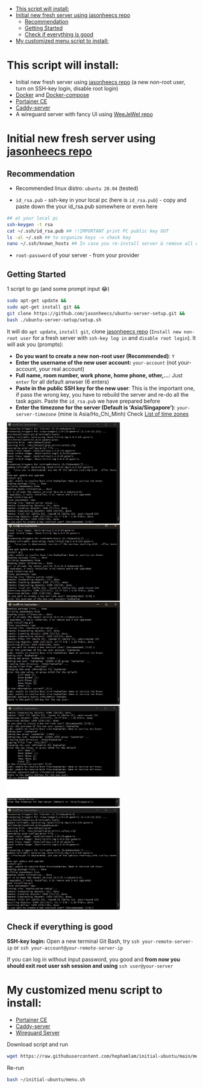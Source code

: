 - [This script will install:](#this-script-will-install)
- [Initial new fresh server using jasonheecs repo](#initial-new-fresh-server-using-jasonheecs-repo)
  - [Recommendation](#recommendation)
  - [Getting Started](#getting-started)
  - [Check if everything is good](#check-if-everything-is-good)
- [My customized menu script to install:](#my-customized-menu-script-to-install)

# This script will install:

- Initial new fresh server using [jasonheecs repo](https://github.com/jasonheecs/ubuntu-server-setup) (a new non-root user, turn on SSH-key login, disable root login)
- [Docker](https://www.digitalocean.com/community/tutorials/how-to-install-and-use-docker-on-ubuntu-20-04) and [Docker-compose](https://www.digitalocean.com/community/tutorials/how-to-install-and-use-docker-compose-on-ubuntu-20-04)
- [Portainer CE](https://docs.portainer.io/start/install-ce)
- [Caddy-server](https://caddyserver.com/)
- A wireguard server with fancy UI using [WeeJeWel repo](https://github.com/WeeJeWel/wg-easy)

# Initial new fresh server using [jasonheecs repo](https://github.com/jasonheecs/ubuntu-server-setup)

## Recommendation

- Recommended linux distro: `ubuntu 20.04` (tested)

- `id_rsa.pub` - ssh-key in your local pc (here is `id_rsa.pub`) - copy and paste down the your id_rsa.pub somewhere or even here

```bash
## at your local pc
ssh-keygen -t rsa
cat ~/.ssh/id_rsa.pub ## !!IMPORTANT print PC public key OUT
ls -al ~/.ssh ## to organize keys -> check key
nano ~/.ssh/known_hosts ## In case you re-install server & remove all old ssh-key from the rebuilt server
```

- `root-password` of your server - from your provider

## Getting Started

1 script to go (and some prompt input 😂)

```bash
sudo apt-get update &&
sudo apt-get install git &&
git clone https://github.com/jasonheecs/ubuntu-server-setup.git &&
bash ./ubuntu-server-setup/setup.sh
```

It will do `apt update`, `install git`, clone [jasonheecs repo](https://github.com/jasonheecs/ubuntu-server-setup) (`Install new non-root user` for a fresh server with `ssh-key log in` and `disable root login`). It will ask you (prompts):

- **Do you want to create a new non-root user (Recommended)**: `Y`
- **Enter the username of the new user account:** `your-account` (not your-account, your real account)
- **Full name, room number, work phone, home phone, other,...**: Just `enter` for all default anwser (6 enters)
- **Paste in the public SSH key for the new user**: This is the important one, if pass the wrong key, you have to rebuild the server and re-do all the task again. Paste the `id_rsa.pub` we have prepared before
- **Enter the timezone for the server (Default is 'Asia/Singapore')**: `your-server-timezone` (mine is Asia/Ho_Chi_Minh) Check [List of time zones](https://en.wikipedia.org/wiki/List_of_tz_database_time_zones)

<img src="image/create-new-non-root-user.jpg" width="300"><img src="image/new-user-account.jpg" width="300"><img src="image/ssh-key.jpg" width="300"><img src="image/timezone.jpg" width="300"><img src="https://raw.githubusercontent.com/hophamlam/initial-server/main/image/create-new-non-root-user.jpg" width="300">

## Check if everything is good

**SSH-key login:**
Open a new terminal Git Bash, try `ssh your-remote-server-ip` or `ssh your-account@your-remote-server-ip`

If you can log in without input password, you good and **from now you should exit root user ssh session and using** `ssh user@your-server`

# My customized menu script to install:

- [Portainer CE](https://docs.portainer.io/start/install-ce)
- [Caddy-server](https://caddyserver.com/)
- [Wireguard Server](https://github.com/WeeJeWel/wg-easy)

Download script and run

```bash
wget https://raw.githubusercontent.com/hophamlam/initial-ubuntu/main/menu.sh -P ~/initial-ubuntu/ && bash ~/initial-ubuntu/menu.sh
```

Re-run

```bash
bash ~/initial-ubuntu/menu.sh
```
